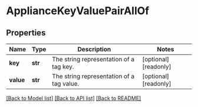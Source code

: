 # ApplianceKeyValuePairAllOf

## Properties
Name | Type | Description | Notes
------------ | ------------- | ------------- | -------------
**key** | **str** | The string representation of a tag key.   | [optional] [readonly] 
**value** | **str** | The string representation of a tag value.    | [optional] [readonly] 

[[Back to Model list]](../README.md#documentation-for-models) [[Back to API list]](../README.md#documentation-for-api-endpoints) [[Back to README]](../README.md)


